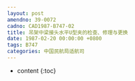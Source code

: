 ```yaml
---
layout: post
amendno: 39-0072
cadno: CAD1987-B747-02
title: 吊架中梁接头水平U型夹的检查、修理与更换
date: 1987-02-20 00:00:00 +0800
tags: B747
categories: 中国民航局适航司
---
```


* content
{:toc}


